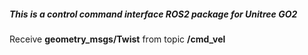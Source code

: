 ##### This is a control command interface ROS2 package for Unitree GO2

Receive **geometry_msgs/Twist** from topic **/cmd_vel**